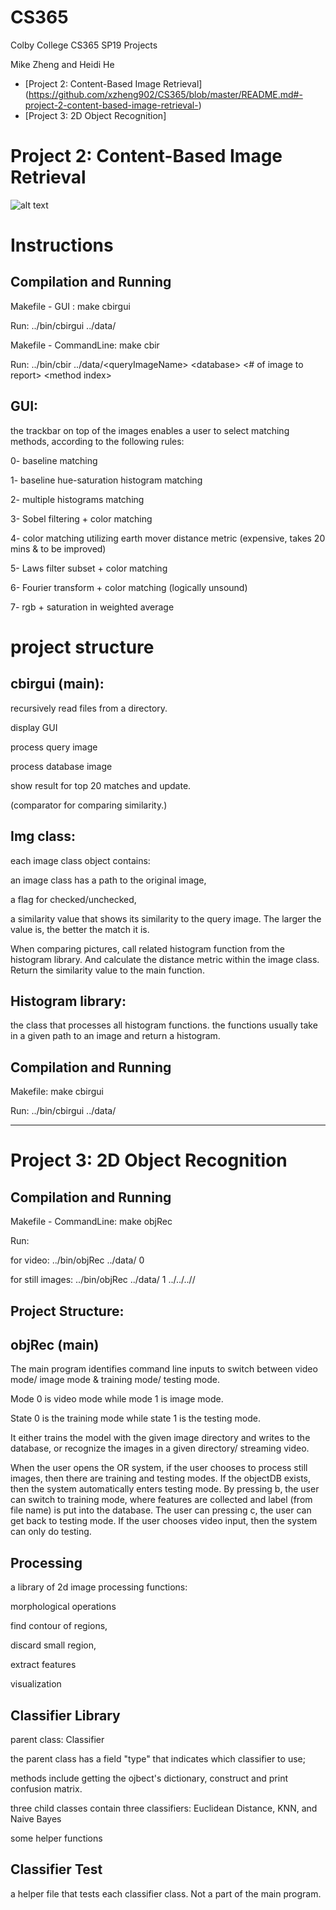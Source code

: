 # CS365
Colby College CS365 SP19 Projects

Mike Zheng and Heidi He
- [Project 2: Content-Based Image Retrieval] (https://github.com/xzheng902/CS365/blob/master/README.md#-project-2-content-based-image-retrieval-)
- [Project 3: 2D Object Recognition]

<h1> Project 2: Content-Based Image Retrieval </h1>

![alt text](https://drive.google.com/open?id=1UoSZIOS8dclRrlMZLHat20CPVEUB37R3)

<h1> Instructions </h1>
<h2>Compilation and Running </h2>
Makefile - GUI : make cbirgui

Run: ../bin/cbirgui ../data/<queryImageName> <database>

Makefile - CommandLine: make cbir

Run: ../bin/cbir ../data/&lt;queryImageName&gt; &lt;database&gt; &lt;# of image to report&gt; &lt;method index&gt;

<h2>GUI: </h2>
the trackbar on top of the images enables a user to select matching methods, according to the following rules:

0- baseline matching

1- baseline hue-saturation histogram matching

2- multiple histograms matching

3- Sobel filtering + color matching

4- color matching utilizing earth mover distance metric (expensive, takes 20 mins & to be improved)

5- Laws filter subset + color matching

6- Fourier transform + color matching (logically unsound)

7- rgb + saturation in weighted average

<h1>project structure</h1>
<h2>cbirgui (main):</h2>
recursively read files from a directory.

display GUI

process query image

process database image

show result for top 20 matches and update.

(comparator for comparing similarity.)

<h2>Img class:</h2>
each image class object contains:

an image class has a path to the original image,

a flag for checked/unchecked,

a similarity value that shows its similarity to the query image. The larger the value is, the better the match it is.

When comparing pictures, call related histogram function from the histogram library. And calculate the distance metric within the image class. Return the similarity value to the main function.

<h2>Histogram library:</h2>
the class that processes all histogram functions. the functions usually take in a given path to an image and return a histogram.

<h2>Compilation and Running</h2>
Makefile: make cbirgui

Run: ../bin/cbirgui ../data/<queryImageName> <database>


***
<h1> Project 3: 2D Object Recognition </h1>

<h2>Compilation and Running </h2>
Makefile - CommandLine: make objRec

Run:

 for video: ../bin/objRec ../data/<database> 0

for still images: ../bin/objRec ../data/<database> 1 ../../../<training or testing directory>/

<h2>Project Structure:</h2>
<h2>objRec (main)</h2>
The main program identifies command line inputs to switch between video mode/ image mode & training mode/ testing mode.

Mode 0 is video mode while mode 1 is image mode.

State 0 is the training mode while state 1 is the testing mode.

It either trains the model with the given image directory and writes to the database, or recognize the images in a given directory/ streaming video.

When the user opens the OR system, if the user chooses to process still images, then there are training and testing modes. If the objectDB exists, then the system automatically enters testing mode. By pressing b, the user can switch to training mode, where features are collected and label (from file name) is put into the database. The user can pressing c, the user can get back to testing mode. If the user chooses video input, then the system can only do testing.

<h2>Processing </h2>
a library of 2d image processing functions:

morphological operations

find contour of regions,

discard small region,

extract features

visualization

<h2>Classifier Library </h2>
parent class: Classifier

the parent class has a field "type" that indicates which classifier to use;

methods include getting the ojbect's dictionary,  construct and print confusion matrix.

three child classes contain three classifiers: Euclidean Distance, KNN, and Naive Bayes

some helper functions

<h2>Classifier Test </h2>
a helper file that tests each classifier class. Not a part of the main program.
